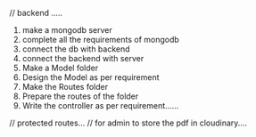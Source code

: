 // backend .....
1) make a mongodb server
2) complete all the requirements of mongodb
3) connect the db with backend
4) connect the backend with server
5) Make a Model folder
6) Design the Model as per requirement
7) Make the Routes folder
8) Prepare the routes of the folder
9) Write the controller as per requirement......



// protected routes...
// for admin to store the pdf in cloudinary....

